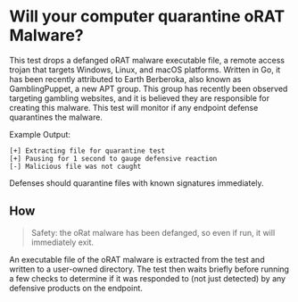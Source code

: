 # Will your computer quarantine oRAT Malware?

This test drops a defanged oRAT malware executable file, a remote access trojan that targets Windows, Linux, and macOS platforms. Written in Go, it has been recently attributed to Earth Berberoka, also known as GamblingPuppet, a new APT group. This group has recently been observed targeting gambling websites, and it is believed they are responsible for creating this malware. This test will monitor if any endpoint defense quarantines the malware.

Example Output:

```
[+] Extracting file for quarantine test
[+] Pausing for 1 second to gauge defensive reaction
[-] Malicious file was not caught
```

Defenses should quarantine files with known signatures immediately.

## How

> Safety: the oRat malware has been defanged, so even if run, it will immediately exit.

An executable file of the oRAT malware is extracted from the test and written to a user-owned directory. The test then waits briefly before running a few checks to determine if it was responded to (not just detected) by any defensive products on the endpoint.
